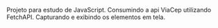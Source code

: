 Projeto para estudo de JavaScript.
Consumindo a api ViaCep utilizando FetchAPI.
Capturando e exibindo os elementos em tela.